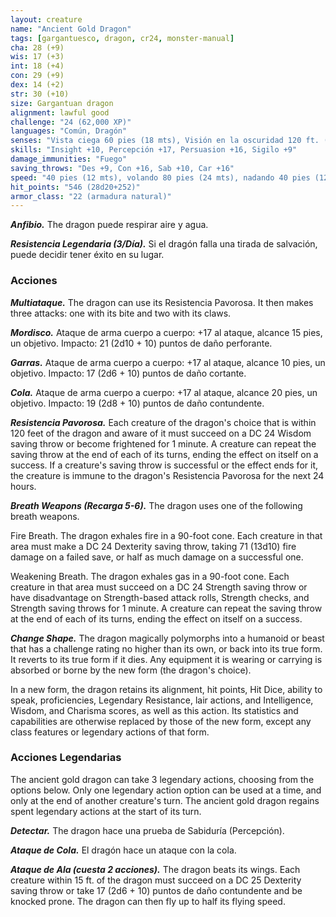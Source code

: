```yaml
---
layout: creature
name: "Ancient Gold Dragon"
tags: [gargantuesco, dragon, cr24, monster-manual]
cha: 28 (+9)
wis: 17 (+3)
int: 18 (+4)
con: 29 (+9)
dex: 14 (+2)
str: 30 (+10)
size: Gargantuan dragon
alignment: lawful good
challenge: "24 (62,000 XP)"
languages: "Común, Dragón"
senses: "Vista ciega 60 pies (18 mts), Visión en la oscuridad 120 ft. (36 mts)"
skills: "Insight +10, Percepción +17, Persuasion +16, Sigilo +9"
damage_immunities: "Fuego"
saving_throws: "Des +9, Con +16, Sab +10, Car +16"
speed: "40 pies (12 mts), volando 80 pies (24 mts), nadando 40 pies (12 mts)"
hit_points: "546 (28d20+252)"
armor_class: "22 (armadura natural)"
---
```


***Anfibio.*** The dragon puede respirar aire y agua.

***Resistencia Legendaria (3/Día).*** Si el dragón falla una tirada de salvación, puede decidir tener éxito en su lugar.

### Acciones

***Multiataque.*** The dragon can use its Resistencia Pavorosa. It then makes three attacks: one with its bite and two with its claws.

***Mordisco.*** Ataque de arma cuerpo a cuerpo: +17 al ataque, alcance 15 pies, un objetivo. Impacto: 21 (2d10 + 10) puntos de daño perforante.

***Garras.*** Ataque de arma cuerpo a cuerpo: +17 al ataque, alcance 10 pies, un objetivo. Impacto: 17 (2d6 + 10) puntos de daño cortante.

***Cola.*** Ataque de arma cuerpo a cuerpo: +17 al ataque, alcance 20 pies, un objetivo. Impacto: 19 (2d8 + 10) puntos de daño contundente.

***Resistencia Pavorosa.*** Each creature of the dragon's choice that is within 120 feet of the dragon and aware of it must succeed on a DC 24 Wisdom saving throw or become frightened for 1 minute. A creature can repeat the saving throw at the end of each of its turns, ending the effect on itself on a success. If a creature's saving throw is successful or the effect ends for it, the creature is immune to the dragon's Resistencia Pavorosa for the next 24 hours.

***Breath Weapons (Recarga 5-6).*** The dragon uses one of the following breath weapons.

Fire Breath. The dragon exhales fire in a 90-foot cone. Each creature in that area must make a DC 24 Dexterity saving throw, taking 71 (13d10) fire damage on a failed save, or half as much damage on a successful one.

Weakening Breath. The dragon exhales gas in a 90-foot cone. Each creature in that area must succeed on a DC 24 Strength saving throw or have disadvantage on Strength-based attack rolls, Strength checks, and Strength saving throws for 1 minute. A creature can repeat the saving throw at the end of each of its turns, ending the effect on itself on a success.

***Change Shape.*** The dragon magically polymorphs into a humanoid or beast that has a challenge rating no higher than its own, or back into its true form. It reverts to its true form if it dies. Any equipment it is wearing or carrying is absorbed or borne by the new form (the dragon's choice).

In a new form, the dragon retains its alignment, hit points, Hit Dice, ability to speak, proficiencies, Legendary Resistance, lair actions, and Intelligence, Wisdom, and Charisma scores, as well as this action. Its statistics and capabilities are otherwise replaced by those of the new form, except any class features or legendary actions of that form.

### Acciones Legendarias

The ancient gold dragon can take 3 legendary actions, choosing from the options below. Only one legendary action option can be used at a time, and only at the end of another creature's turn. The ancient gold dragon regains spent legendary actions at the start of its turn.

***Detectar.*** The dragon hace una prueba de Sabiduría (Percepción).

***Ataque de Cola.*** El dragón hace un ataque con la cola.

***Ataque de Ala (cuesta 2 acciones).*** The dragon beats its wings. Each creature within 15 ft. of the dragon must succeed on a DC 25 Dexterity saving throw or take 17 (2d6 + 10) puntos de daño contundente and be knocked prone. The dragon can then fly up to half its flying speed.
